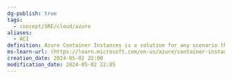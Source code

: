 ```yaml
---
dg-publish: true
tags:
  - concept/SRE/cloud/azure
aliases:
  - ACI
definition: Azure Container Instances is a solution for any scenario that can operate in isolated containers, without orchestration.
ms-learn-url: (https://learn.microsoft.com/en-us/azure/container-instances/)
creation_date: 2024-05-02 22:00
modification_date: 2024-05-02 22:05
---
```


